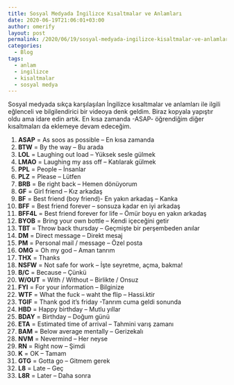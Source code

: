 ```yaml
---
title: Sosyal Medyada İngilizce Kısaltmalar ve Anlamları
date: 2020-06-19T21:06:01+03:00
author: omerify
layout: post
permalink: /2020/06/19/sosyal-medyada-ingilizce-kisaltmalar-ve-anlamlari/
categories:
  - Blog
tags:
  - anlam
  - ingilizce
  - kisaltmalar
  - sosyal medya
---
```


Sosyal medyada sıkça karşılaşılan İngilizce kısaltmalar ve anlamları ile ilgili eğlenceli ve bilgilendirici bir videoya denk geldim. Biraz kopyala yapıştır oldu ama idare edin artık. En kısa zamanda -ASAP- öğrendiğim diğer kısaltmaları da eklemeye devam edeceğim.

  1. **ASAP** = As soos as possible &#8211; En kısa zamanda 
  2. **BTW** = By the way &#8211; Bu arada
  3. **LOL** = Laughing out load &#8211; Yüksek sesle gülmek 
  4. **LMAO** = Laughing my ass off &#8211; Katılarak gülmek 
  5. **PPL** = People &#8211; İnsanlar
  6. **PLZ** = Please &#8211; Lütfen
  7. **BRB** = Be right back &#8211; Hemen dönüyorum 
  8. **GF** = Girl friend &#8211; Kız arkadaş
  9. **BF** = Best friend (boy friend)- En yakın arkadaş &#8211; Kanka 
 10. **BFF** = Best friend forever &#8211; sonsuza kadar en iyi arkadaş
 11. **BFF4L** = Best friend forever for life &#8211; Ömür boyu en yakın arkadaş
 12. **BYOB** = Bring your own bottle &#8211; Kendi içeceğini getir
 13. **TBT** = Throw back thursday &#8211; Geçmişte bir perşembeden anılar 
 14. **DM** = Direct message &#8211; Direkt mesaj
 15. **PM** = Personal mail / message &#8211; Özel posta
 16. **OMG** = Oh my god &#8211; Aman tanrım
 17. **THX** = Thanks
 18. **NSFW** = Not safe for work &#8211; İşte seyretme, açma, bakma!
 19. **B/C** = Because &#8211; Çünkü
 20. **W/OUT** = With / Without &#8211; Birlikte / Onsuz
 21. **FYI** = For your information &#8211; Bilginize
 22. **WTF** = What the fuck &#8211; waht the flip &#8211; Hassi.ktir
 23. **TGIF** = Thank god it&#8217;s friday -Tanrım cuma geldi sonunda
 24. **HBD** = Happy birthday &#8211; Mutlu yıllar
 25. **BDAY** = Birthday &#8211; Doğum günü
 26. **ETA** = Estimated time of arrival &#8211; Tahmini varış zamanı
 27. **BAM** = Below average mentally &#8211; Gerizekalı
 28. **NVM** = Nevermind &#8211; Her neyse
 29. **RN** = Right now &#8211; Şimdi
 30. **K** = OK &#8211; Tamam
 31. **GTG** = Gotta go &#8211; Gitmem gerek
 32. **L8** = Late &#8211; Geç
 33. **L8R** = Later &#8211; Daha sonra